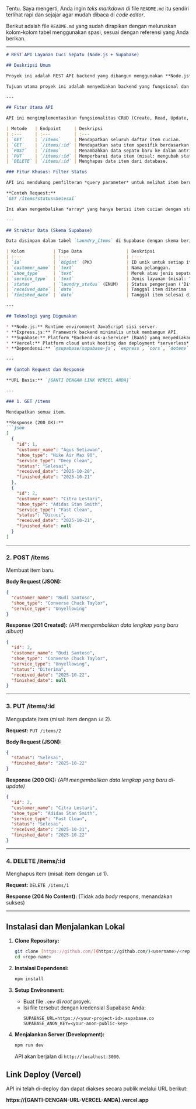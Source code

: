 Tentu. Saya mengerti, Anda ingin *teks markdown* di file `README.md` itu sendiri terlihat rapi dan sejajar agar mudah dibaca di *code editor*.

Berikut adalah file `README.md` yang sudah dirapikan dengan meluruskan kolom-kolom tabel menggunakan spasi, sesuai dengan referensi yang Anda berikan.

-----

````markdown
# REST API Layanan Cuci Sepatu (Node.js + Supabase)

## Deskripsi Umum

Proyek ini adalah REST API backend yang dibangun menggunakan **Node.js** dan **Express.js** untuk mengelola data operasional layanan cuci sepatu. API ini terhubung ke database **Supabase** (PostgreSQL) untuk penyimpanan data yang persisten dan di-deploy ke **Vercel** agar dapat diakses secara publik.

Tujuan utama proyek ini adalah menyediakan backend yang fungsional dan *scalable* untuk aplikasi frontend (web atau mobile), yang memungkinkan pencatatan, pemantauan, dan pembaruan status cucian sepatu secara *real-time*.

---

## Fitur Utama API

API ini mengimplementasikan fungsionalitas CRUD (Create, Read, Update, Delete) penuh.

| Metode   | Endpoint     | Deskripsi                                        |
| :---     | :---         | :---                                             |
| `GET`    | `/items`     | Mendapatkan seluruh daftar item cucian.          |
| `GET`    | `/items/:id` | Mendapatkan satu item spesifik berdasarkan ID.   |
| `POST`   | `/items`     | Menambahkan data sepatu baru ke dalam antrian.   |
| `PUT`    | `/items/:id` | Memperbarui data item (misal: mengubah status).  |
| `DELETE` | `/items/:id` | Menghapus data item dari database.               |

### Fitur Khusus: Filter Status

API ini mendukung pemfilteran *query parameter* untuk melihat item berdasarkan status pengerjaan.

**Contoh Request:**
`GET /items?status=Selesai`

Ini akan mengembalikan *array* yang hanya berisi item cucian dengan status "Selesai".

---

## Struktur Data (Skema Supabase)

Data disimpan dalam tabel `laundry_items` di Supabase dengan skema berikut. Kolom tanggal menggunakan tipe `DATE` (hanya tanggal, tanpa waktu).

| Kolom           | Tipe Data                 | Deskripsi                                                                    |
| :---            | :---                      | :---                                                                         |
| `id`            | `bigint` (PK)             | ID unik untuk setiap item, dibuat otomatis.                                  |
| `customer_name` | `text`                    | Nama pelanggan.                                                              |
| `shoe_type`     | `text`                    | Merek atau jenis sepatu (misal: "Nike Air Force 1").                         |
| `service_type`  | `text`                    | Jenis layanan (misal: "Deep Clean", "Unyellowing").                          |
| `status`        | `laundry_status` (ENUM)   | Status pengerjaan ('Diterima', 'Dicuci', 'Dikeringkan', 'Selesai', 'Diambil'). |
| `received_date` | `date`                    | Tanggal item diterima (default: hari ini).                                   |
| `finished_date` | `date`                    | Tanggal item selesai dikerjakan (nullable).                                  |

---

## Teknologi yang Digunakan

* **Node.js:** Runtime environment JavaScript sisi server.
* **Express.js:** Framework backend minimalis untuk membangun API.
* **Supabase:** Platform *Backend-as-a-Service* (BaaS) yang menyediakan database PostgreSQL.
* **Vercel:** Platform cloud untuk hosting dan deployment *serverless*.
* **Dependensi:** `@supabase/supabase-js`, `express`, `cors`, `dotenv`.

---

## Contoh Request dan Response

**URL Basis:** `[GANTI DENGAN LINK VERCEL ANDA]`

---

### 1. GET /items

Mendapatkan semua item.

**Response (200 OK):**
```json
[
  {
    "id": 1,
    "customer_name": "Agus Setiawan",
    "shoe_type": "Nike Air Max 90",
    "service_type": "Deep Clean",
    "status": "Selesai",
    "received_date": "2025-10-20",
    "finished_date": "2025-10-21"
  },
  {
    "id": 2,
    "customer_name": "Citra Lestari",
    "shoe_type": "Adidas Stan Smith",
    "service_type": "Fast Clean",
    "status": "Dicuci",
    "received_date": "2025-10-21",
    "finished_date": null
  }
]
````

-----

### 2\. POST /items

Membuat item baru.

**Body Request (JSON):**

```json
{
  "customer_name": "Budi Santoso",
  "shoe_type": "Converse Chuck Taylor",
  "service_type": "Unyellowing"
}
```

**Response (201 Created):**
*(API mengembalikan data lengkap yang baru dibuat)*

```json
{
  "id": 3,
  "customer_name": "Budi Santoso",
  "shoe_type": "Converse Chuck Taylor",
  "service_type": "Unyellowing",
  "status": "Diterima",
  "received_date": "2025-10-22",
  "finished_date": null
}
```

-----

### 3\. PUT /items/:id

Mengupdate item (misal: item dengan `id` 2).

**Request:** `PUT /items/2`

**Body Request (JSON):**

```json
{
  "status": "Selesai",
  "finished_date": "2025-10-22"
}
```

**Response (200 OK):**
*(API mengembalikan data lengkap yang baru di-update)*

```json
{
  "id": 2,
  "customer_name": "Citra Lestari",
  "shoe_type": "Adidas Stan Smith",
  "service_type": "Fast Clean",
  "status": "Selesai",
  "received_date": "2025-10-21",
  "finished_date": "2025-10-22"
}
```

-----

### 4\. DELETE /items/:id

Menghapus item (misal: item dengan `id` 1).

**Request:** `DELETE /items/1`

**Response (204 No Content):**
(Tidak ada *body* respons, menandakan sukses)

-----

## Instalasi dan Menjalankan Lokal

1.  **Clone Repository:**

    ```bash
    git clone [https://github.com/](https://github.com/)<username>/<repo-name>.git
    cd <repo-name>
    ```

2.  **Instalasi Dependensi:**

    ```bash
    npm install
    ```

3.  **Setup Environment:**

      * Buat file `.env` di *root* proyek.
      * Isi file tersebut dengan kredensial Supabase Anda:
        ```env
        SUPABASE_URL=https://<your-project-id>.supabase.co
        SUPABASE_ANON_KEY=<your-anon-public-key>
        ```

4.  **Menjalankan Server (Development):**

    ```bash
    npm run dev
    ```

    API akan berjalan di `http://localhost:3000`.

## Link Deploy (Vercel)

API ini telah di-deploy dan dapat diakses secara publik melalui URL berikut:

**https://[GANTI-DENGAN-URL-VERCEL-ANDA].vercel.app**

```
```
